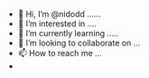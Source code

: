 - 👋 Hi, I’m @nidodd ......
- 👀 I’m interested in ....
- 🌱 I’m currently learning .....
- 💞️ I’m looking to collaborate on ...
- 📫 How to reach me ...
- 
<!---
nidodd/nidodd is a ✨ special ✨ repository because its `README.md` (this file) appears on your GitHub profile.
You can click the Preview link to take a look at your changes.
--->
